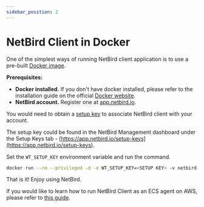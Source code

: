 ```yaml
---
sidebar_position: 2
---
```


# NetBird Client in Docker

One of the simplest ways of running NetBird client application is to use a pre-built [Docker image](https://hub.docker.com/r/netbirdio/netbird).

**Prerequisites:**
* **Docker installed.** 
   If you don't have docker installed, please refer to the installation guide on the official [Docker website](https://docs.docker.com/get-docker/).
* **NetBird account.** 
   Register one at [app.netbird.io](https://app.netbird.io/).

You would need to obtain a [setup key](/overview/setup-keys) to associate NetBird client with your account.

The setup key could be found in the NetBird Management dashboard under the Setup Keys tab - [https://app.netbird.io/setup-keys](https://app.netbird.io/setup-keys).

Set the ```WT_SETUP_KEY``` environment variable and run the command. 

```bash
docker run --rm --privileged -d -e WT_SETUP_KEY=<SETUP KEY> -v netbird-client:/etc/netbird netbirdio/netbird:latest
```

That is it! Enjoy using NetBird.

If you would like to learn how to run NetBird Client as an ECS agent on AWS, please refer to [this guide](/examples/aws-ecs-client-daemon).